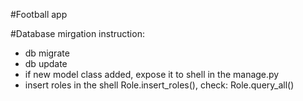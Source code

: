 #Football app

#Database mirgation instruction: 
* db migrate
* db update
* if new model class added, expose it to shell in the manage.py
* insert roles in the shell Role.insert_roles(), check: Role.query_all()
